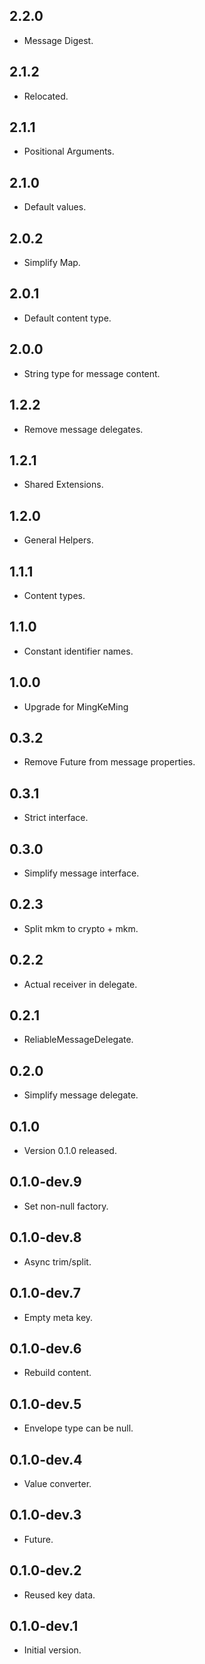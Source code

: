 ## 2.2.0

- Message Digest.

## 2.1.2

- Relocated.

## 2.1.1

- Positional Arguments.

## 2.1.0

- Default values.

## 2.0.2

- Simplify Map.

## 2.0.1

- Default content type.

## 2.0.0

- String type for message content.

## 1.2.2

- Remove message delegates.

## 1.2.1

- Shared Extensions.

## 1.2.0

- General Helpers.

## 1.1.1

- Content types.

## 1.1.0

- Constant identifier names.

## 1.0.0

- Upgrade for MingKeMing

## 0.3.2

- Remove Future from message properties.

## 0.3.1

- Strict interface.

## 0.3.0

- Simplify message interface.

## 0.2.3

- Split mkm to crypto + mkm.

## 0.2.2

- Actual receiver in delegate.

## 0.2.1

- ReliableMessageDelegate.

## 0.2.0

- Simplify message delegate.

## 0.1.0

- Version 0.1.0 released.

## 0.1.0-dev.9

- Set non-null factory.

## 0.1.0-dev.8

- Async trim/split.

## 0.1.0-dev.7

- Empty meta key.

## 0.1.0-dev.6

- Rebuild content.

## 0.1.0-dev.5

- Envelope type can be null.

## 0.1.0-dev.4

- Value converter.

## 0.1.0-dev.3

- Future.

## 0.1.0-dev.2

- Reused key data.

## 0.1.0-dev.1

- Initial version.
